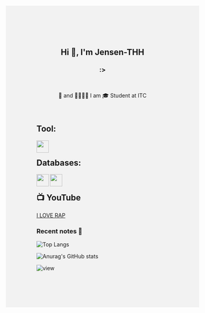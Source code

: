 <div style="background:#f2f2f2; padding:5rem">
<h2 align="center">Hi 👋, I'm Jensen-THH</h2>
<h3 align="center">:></h3>

<br />
<p align="center" >
🐞 and 🐞🐞🐞🐞
I am 🎓 Student  at ITC
</p>
<br>
<h2>Tool: </h2>
<img align='left' height="32" width="32" src="https://cdn.jsdelivr.net/npm/simple-icons@4.8.0/icons/visualstudiocode.svg" />
<br />
<h2>Databases: </h2>
<img align='left' height="32" width="32" src="https://cdn.jsdelivr.net/npm/simple-icons@4.8.0/icons/mongodb.svg" /> 
<img align='left' height="32" width="32" src="https://cdn.jsdelivr.net/npm/simple-icons@4.8.0/icons/mysql.svg" />
<br />
<h2>📺 YouTube </h2>
<a href="https://www.youtube.com/channel/UC8Ri0BKS2Vyu41lLqNLMRSA">I LOVE RAP</a>
<br />

### Recent notes 📝
![Top Langs](https://github-readme-stats.vercel.app/api/top-langs/?username=jensen-thh&layout=compact)

![Anurag's GitHub stats](https://github-readme-stats.vercel.app/api?username=jensen-thh&show_icons=true&count_private=true&theme=gruvbox)

![view](https://komarev.com/ghpvc/?username=jensen-thh&color=brightgreen)
</div>
  
